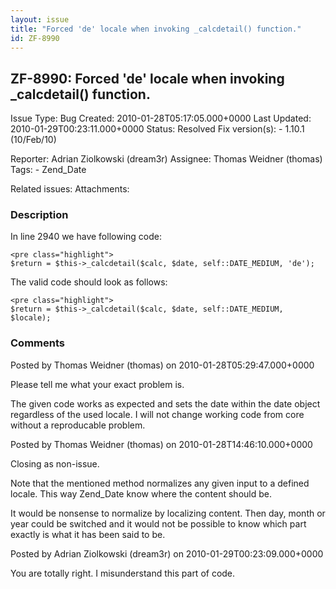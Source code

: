 ```yaml
---
layout: issue
title: "Forced 'de' locale when invoking _calcdetail() function."
id: ZF-8990
---
```


ZF-8990: Forced 'de' locale when invoking \_calcdetail() function.
------------------------------------------------------------------

 Issue Type: Bug Created: 2010-01-28T05:17:05.000+0000 Last Updated: 2010-01-29T00:23:11.000+0000 Status: Resolved Fix version(s): - 1.10.1 (10/Feb/10)
 
 Reporter:  Adrian Ziolkowski (dream3r)  Assignee:  Thomas Weidner (thomas)  Tags: - Zend\_Date
 
 Related issues: 
 Attachments: 
### Description

In line 2940 we have following code:

 
    <pre class="highlight">
    $return = $this->_calcdetail($calc, $date, self::DATE_MEDIUM, 'de');


The valid code should look as follows:

 
    <pre class="highlight">
    $return = $this->_calcdetail($calc, $date, self::DATE_MEDIUM, $locale);


 

 

### Comments

Posted by Thomas Weidner (thomas) on 2010-01-28T05:29:47.000+0000

Please tell me what your exact problem is.

The given code works as expected and sets the date within the date object regardless of the used locale. I will not change working code from core without a reproducable problem.

 

 

Posted by Thomas Weidner (thomas) on 2010-01-28T14:46:10.000+0000

Closing as non-issue.

Note that the mentioned method normalizes any given input to a defined locale. This way Zend\_Date know where the content should be.

It would be nonsense to normalize by localizing content. Then day, month or year could be switched and it would not be possible to know which part exactly is what it has been said to be.

 

 

Posted by Adrian Ziolkowski (dream3r) on 2010-01-29T00:23:09.000+0000

You are totally right. I misunderstand this part of code.

 

 